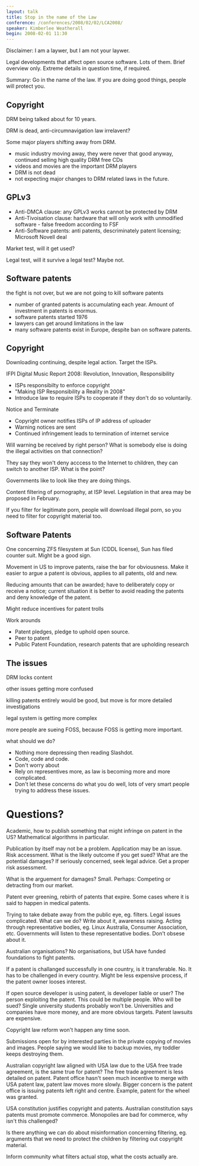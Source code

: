 ```yaml
---
layout: talk
title: Stop in the name of the Law
conference: /conferences/2008/02/02/LCA2008/
speaker: Kimberlee Weatherall
begin: 2008-02-01 11:30
---
```

Disclaimer: I am a laywer, but I am not your laywer.

Legal developments that affect open source software. Lots of them.
Brief overview only. Extreme details in question time, if required.

Summary: Go in the name of the law. If you are doing good things,
people will protect you.

## Copyright

DRM being talked about for 10 years.

DRM is dead, anti-circumnavigation law irrelavent?

Some major players shifting away from DRM.

* music industry moving away, they were never that good anyway,
continued selling high quality DRM free CDs
* videos and movies are the important DRM players
* DRM is not dead
* not expecting major changes to DRM related laws in the future.

## GPLv3

* Anti-DMCA clause: any GPLv3 works cannot be protected by DRM
* Anti-Tivoisation clause: hardware that will only work with unmodified
software - false freedom according to FSF
* Anti-Software patents: anti patents, descriminately patent licensing;
Microsoft Novell deal

Market test, will it get used?

Legal test, will it survive a legal test? Maybe not.

## Software patents

the fight is not over, but we are not going to kill software patents

* number of granted patents is accumulating each year. Amount of
investment in patents is enormus.
* software patents started 1976
* lawyers can get around limitations in the law
* many software patents exist in Europe, despite ban on software patents.

## Copyright

Downloading continuing, despite legal action. Target the ISPs.

IFPI Digital Music Report 2008: Revolution, Innovation, Responsibility

* ISPs responsibilty to enforce copyright
* "Making ISP Responsibility a Reality in 2008"
* Introduce law to require ISPs to cooperate if they don't do so voluntarily.

Notice and Terminate

* Copyright owner notifies ISPs of IP address of uploader
* Warning notices are sent
* Continued infringement leads to termination of internet service

Will warning be received by right person? What is somebody else
is doing the illegal activities on that connection?

They say they won't deny acccess to the Internet to children, they can switch
to another ISP. What is the point?

Governments like to look like they are doing things.

Content filtering of pornography, at ISP level. Legslation in that
area may be proposed in February.

If you filter for legitimate porn, people will download illegal porn,
so you need to filter for copyright material too.

## Software Patents

One concerning ZFS filesystem at Sun (CDDL license), Sun has filed counter
suit.  Might be a good sign.

Movement in US to improve patents, raise the bar for obviousness. Make
it easier to argue a patent is obvious, applies to all patents, old and new.

Reducing amounts that can be awarded; have to deliberately copy or
receive a notice; current situation it is better to avoid reading
the patents and deny knowledge of the patent.

Might reduce incentives for patent trolls

Work arounds

* Patent pledges, pledge to uphold open source.
* Peer to patent
* Public Patent Foundation, research patents that are upholding research

## The issues

DRM locks content

other issues getting more confused

killing patents entirely would be good, but move is for more detailed
investigations

legal system is getting more complex

more people are sueing FOSS, because FOSS is getting more important.

what should we do?

* Nothing more depressing then reading Slashdot.
* Code, code and code.
* Don't worry about
* Rely on representives more, as law is becoming more and more complicated.
* Don't let these concerns do what you do well, lots of very smart people
trying to address these issues.

# Questions?

Academic, how to publish something that might infringe on patent in the US?
Mathematical algorithms in particular.

Publication by itself may not be a problem. Application may be an issue.
Risk accessment. What is the likely outcome if you get sued? What are the
potential damages? If seriously concerned, seek legal advice. Get a proper
risk assessment.

What is the arguement for damages? Small. Perhaps: Competing or detracting from
our market.

Patent ever greening, rebirth of patents that expire. Some cases
where it is said to happen in medical patents.

Trying to take debate away from the public eye, eg. filters. Legal issues
complicated. What can we do? Write about it, awareness raising.  Acting through
representative bodies, eg. Linux Australia, Consumer Association, etc.
Governments will listen to these representative bodies. Don't obsese
about it.

Australian organisations? No organisations, but USA have funded foundations
to fight patents.

If a patent is challanged successfully in one country, is it transferable.
No. It has to be challenged in every country. Might be less expensive
process, if the patent owner looses interest.

If open source developer is using patent, is developer liable or
user? The person exploiting the patent. This could be multiple people.
Who will be sued? Single university students probably won't be. Universities
and companies have more money, and are more obvious targets. Patent
lawsuits are expensive.

Copyright law reform won't happen any time soon.

Submissions open for by interested parties in the private copying of movies and
images. People saying we would like to backup movies, my toddler keeps
destroying them.

Australian copyright law aligned with USA law due to the USA free trade
agreement, is the same true for patent? The free trade agreement is
less detailed on patent. Patent office hasn't seen much incentive to
merge with USA patent law, patent law moves more slowly. Bigger concern
is the patent office is issuing patents left right and centre. Example,
patent for the wheel was granted.

USA constitution justifies copyright and patents. Australian constitution
says patents must promote commerce. Monopolies are bad for commerce,
why isn't this challenged?

Is there anything we can do about misinformation concerning filtering,
eg. arguments that we need to protect the children by filtering out
copyright material.

Inform community what filters actual stop, what the costs actually are.
